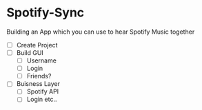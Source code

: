 # Spotify-Sync
Building an App which you can use to hear Spotify Music together

- [ ] Create Project
- [ ] Build GUI
  - [ ] Username
  - [ ] Login
  - [ ] Friends?
- [ ] Buisness Layer
  - [ ] Spotify API
  - [ ] Login etc..
